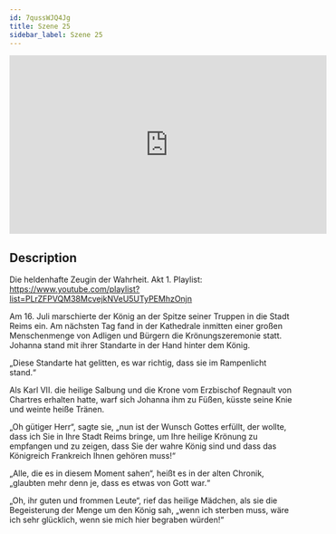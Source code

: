 ```yaml
---
id: 7qussWJQ4Jg
title: Szene 25
sidebar_label: Szene 25
---
```


<iframe
  width="560"
  height="315"
  src="https://www.youtube.com/embed/7qussWJQ4Jg"
  title="YouTube video player"
  frameborder="0"
  allow="accelerometer; autoplay; clipboard-write; encrypted-media; gyroscope; picture-in-picture; web-share"
  referrerpolicy="strict-origin-when-cross-origin"
  allowfullscreen
></iframe>

## Description

Die heldenhafte Zeugin der Wahrheit. Akt 1. 
Playlist: https://www.youtube.com/playlist?list=PLrZFPVQM38McvejkNVeU5UTyPEMhzOnjn 

Am 16. Juli marschierte der König an der Spitze seiner Truppen in die Stadt Reims ein. Am nächsten Tag fand in der Kathedrale inmitten einer großen Menschenmenge von Adligen und Bürgern die Krönungszeremonie statt. Johanna stand mit ihrer Standarte in der Hand hinter dem König.

„Diese Standarte hat gelitten, es war richtig, dass sie im Rampenlicht stand.“

Als Karl VII. die heilige Salbung und die Krone vom Erzbischof Regnault von Chartres erhalten hatte, warf sich Johanna ihm zu Füßen, küsste seine Knie und weinte heiße Tränen.

„Oh gütiger Herr“, sagte sie, „nun ist der Wunsch Gottes erfüllt, der wollte, dass ich Sie in Ihre Stadt Reims bringe, um Ihre heilige Krönung zu empfangen und zu zeigen, dass Sie der wahre König sind und dass das Königreich Frankreich Ihnen gehören muss!“

„Alle, die es in diesem Moment sahen“, heißt es in der alten Chronik, „glaubten mehr denn je, dass es etwas von Gott war.“

„Oh, ihr guten und frommen Leute“, rief das heilige Mädchen, als sie die Begeisterung der Menge um den König sah, „wenn ich sterben muss, wäre ich sehr glücklich, wenn sie mich hier begraben würden!“
